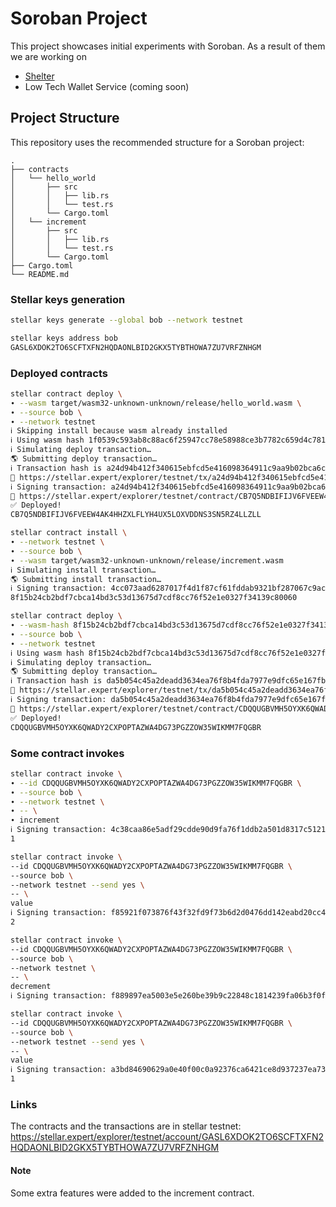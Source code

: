 # Soroban Project

This project showcases initial experiments with Soroban. As a result of them we are working on
- [Shelter](https://github.com/xcapit/shelter)
- Low Tech Wallet Service (coming soon)

## Project Structure

This repository uses the recommended structure for a Soroban project:
```text
.
├── contracts
│   └── hello_world
│       ├── src
│       │   ├── lib.rs
│       │   └── test.rs
│       └── Cargo.toml
│   └── increment
│       ├── src
│       │   ├── lib.rs
│       │   └── test.rs
│       └── Cargo.toml
├── Cargo.toml
└── README.md
```
### Stellar keys generation 
```bash
stellar keys generate --global bob --network testnet
```
```bash
stellar keys address bob                                                                                                                                                  │
GASL6XDOK2TO6SCFTXFN2HQDAONLBID2GKX5TYBTHOWA7ZU7VRFZNHGM   
```

### Deployed contracts
```bash
stellar contract deploy \
∙ --wasm target/wasm32-unknown-unknown/release/hello_world.wasm \
∙ --source bob \
∙ --network testnet
ℹ Skipping install because wasm already installed
ℹ Using wasm hash 1f0539c593ab8c88ac6f25947cc78e58988ce3b7782c659d4c781be5fdeea553
ℹ Simulating deploy transaction…
🌎 Submitting deploy transaction…
ℹ Transaction hash is a24d94b412f340615ebfcd5e416098364911c9aa9b02bca6c00e84fb1381f111
🔗 https://stellar.expert/explorer/testnet/tx/a24d94b412f340615ebfcd5e416098364911c9aa9b02bca6c00e84fb1381f111
ℹ Signing transaction: a24d94b412f340615ebfcd5e416098364911c9aa9b02bca6c00e84fb1381f111
🔗 https://stellar.expert/explorer/testnet/contract/CB7Q5NDBIFIJV6FVEEW4AK4HHZXLFLYH4UX5LOXVDDNS3SN5RZ4LLZLL
✅ Deployed!
CB7Q5NDBIFIJV6FVEEW4AK4HHZXLFLYH4UX5LOXVDDNS3SN5RZ4LLZLL
```
```bash
stellar contract install \
∙ --network testnet \
∙ --source bob \
∙ --wasm target/wasm32-unknown-unknown/release/increment.wasm
ℹ Simulating install transaction…
🌎 Submitting install transaction…
ℹ Signing transaction: 4cc073aad6287017f4d1f87cf61fddab9321bf287067c9ac7a0f9432ba3799f9
8f15b24cb2bdf7cbca14bd3c53d13675d7cdf8cc76f52e1e0327f34139c80060
```
```bash
stellar contract deploy \
∙ --wasm-hash 8f15b24cb2bdf7cbca14bd3c53d13675d7cdf8cc76f52e1e0327f34139c80060 \
∙ --source bob \
∙ --network testnet
ℹ Using wasm hash 8f15b24cb2bdf7cbca14bd3c53d13675d7cdf8cc76f52e1e0327f34139c80060
ℹ Simulating deploy transaction…
🌎 Submitting deploy transaction…
ℹ Transaction hash is da5b054c45a2deadd3634ea76f8b4fda7977e9dfc65e167fb7cc5fb7f35080db
🔗 https://stellar.expert/explorer/testnet/tx/da5b054c45a2deadd3634ea76f8b4fda7977e9dfc65e167fb7cc5fb7f35080db
ℹ Signing transaction: da5b054c45a2deadd3634ea76f8b4fda7977e9dfc65e167fb7cc5fb7f35080db
🔗 https://stellar.expert/explorer/testnet/contract/CDQQUGBVMH5OYXK6QWADY2CXPOPTAZWA4DG73PGZZOW35WIKMM7FQGBR
✅ Deployed!
CDQQUGBVMH5OYXK6QWADY2CXPOPTAZWA4DG73PGZZOW35WIKMM7FQGBR
```
### Some contract invokes
```bash
stellar contract invoke \
∙ --id CDQQUGBVMH5OYXK6QWADY2CXPOPTAZWA4DG73PGZZOW35WIKMM7FQGBR \
∙ --source bob \
∙ --network testnet \
∙ -- \
∙ increment
ℹ Signing transaction: 4c38caa86e5adf29cdde90d9fa76f1ddb2a501d8317c5121ada1cc6092602e10
1
```
```bash
stellar contract invoke \
--id CDQQUGBVMH5OYXK6QWADY2CXPOPTAZWA4DG73PGZZOW35WIKMM7FQGBR \
--source bob \
--network testnet --send yes \
-- \
value
ℹ Signing transaction: f85921f073876f43f32fd9f73b6d2d0476dd142eabd20cc45e58f26ee1d4ed26
2
```
```bash
stellar contract invoke \
--id CDQQUGBVMH5OYXK6QWADY2CXPOPTAZWA4DG73PGZZOW35WIKMM7FQGBR \
--source bob \
--network testnet \
-- \
decrement
ℹ Signing transaction: f889897ea5003e5e260be39b9c22848c1814239fa06b3f0ffd41830c50ce5a46
```
```bash
stellar contract invoke \
--id CDQQUGBVMH5OYXK6QWADY2CXPOPTAZWA4DG73PGZZOW35WIKMM7FQGBR \
--source bob \
--network testnet --send yes \
-- \
value
ℹ Signing transaction: a3bd84690629a0e40f00c0a92376ca6421ce8d937237ea73a50904ea5da051b9
1
```

### Links
The contracts and the transactions are in stellar testnet: https://stellar.expert/explorer/testnet/account/GASL6XDOK2TO6SCFTXFN2HQDAONLBID2GKX5TYBTHOWA7ZU7VRFZNHGM

#### Note 
Some extra features were added to the increment contract.
